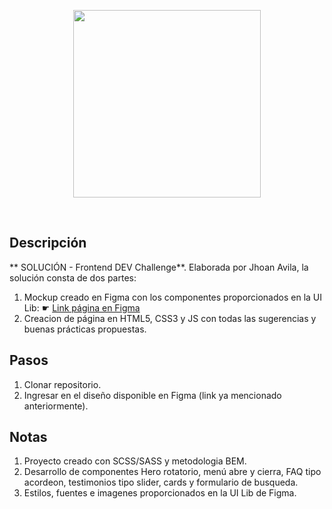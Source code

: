 <p align="center">
  <a href='https://weremote.net'>
    <img src="https://weremote.net/wp-content/uploads/2021/04/Logo-WR.svg" width="300" />
  </a>
</p>
<br />

## Descripción
** SOLUCIÓN - Frontend DEV Challenge**. Elaborada por Jhoan Avila, la solución consta de dos partes:
1. Mockup creado en Figma con los componentes proporcionados en la UI Lib: <span>&#9755;</span> <a href='https://www.figma.com/proto/EaOYdWwAdNgNxCfGJcRA9g/Figma-Test---Jhoan-Avila?page-id=0%3A1&node-id=4%3A5327&viewport=-1270%2C700%2C0.5&scaling=min-zoom&starting-point-node-id=4%3A5327'> Link página en Figma</a>
2. Creacion de página en HTML5, CSS3 y JS con todas las sugerencias y buenas prácticas propuestas.

## Pasos
1. Clonar repositorio.
2. Ingresar en el diseño disponible en Figma (link ya mencionado anteriormente).

## Notas
1. Proyecto creado con SCSS/SASS y metodologia BEM.
2. Desarrollo de componentes Hero rotatorio, menú abre y cierra, FAQ tipo acordeon, testimonios tipo slider, cards y formulario de busqueda.
3. Estilos, fuentes e imagenes proporcionados en la UI Lib de Figma.
